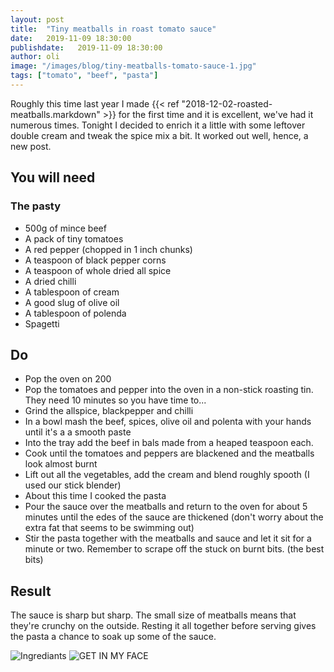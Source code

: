 ```yaml
---
layout: post
title:  "Tiny meatballs in roast tomato sauce"
date:   2019-11-09 18:30:00
publishdate:   2019-11-09 18:30:00
author: oli
image: "/images/blog/tiny-meatballs-tomato-sauce-1.jpg"
tags: ["tomato", "beef", "pasta"]
---
```


Roughly this time last year I made {{< ref "2018-12-02-roasted-meatballs.markdown" >}} for the first time and it is excellent, we've had it numerous times.  Tonight I decided to enrich it a little with some leftover double cream and tweak the spice mix a bit.  It worked out well, hence, a new post.

## You will need

### The pasty

* 500g of mince beef
* A pack of tiny tomatoes
* A red pepper (chopped in 1 inch chunks)
* A teaspoon of black pepper corns
* A teaspoon of whole dried all spice
* A dried chilli
* A tablespoon of cream
* A good slug of olive oil
* A tablespoon of polenda
* Spagetti



## Do

* Pop the oven on 200
* Pop the tomatoes and pepper into the oven in a non-stick roasting tin.  They need 10 minutes so you have time to...
* Grind the allspice, blackpepper and chilli
* In a bowl mash the beef, spices, olive oil and polenta with your hands until it's a a smooth paste
* Into the tray add the beef in bals made from a heaped teaspoon each.
* Cook until the tomatoes and peppers are blackened and the meatballs look almost burnt
* Lift out all the vegetables, add the cream and blend roughly spooth (I used our stick blender)
* About this time I cooked the pasta
* Pour the sauce over the meatballs and return to the oven for about 5 minutes until the edes of the sauce are thickened (don't worry about the extra fat that seems to be swimming out)
* Stir the pasta together with the meatballs and sauce and let it sit for a minute or two. Remember to scrape off the stuck on burnt bits. (the best bits)

## Result

The sauce is sharp but sharp.  The small size of meatballs means that they're crunchy on the outside.  Resting it all together before serving gives the pasta a chance to soak up some of the sauce.


![Ingrediants](/images/blog/tiny-meatballs-tomato-sauce-2.jpg)
![GET IN MY FACE](/images/blog/tiny-meatballs-tomato-sauce-1.jpg)
